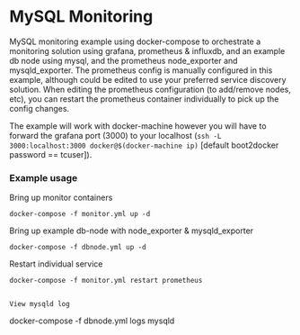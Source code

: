 # MySQL Monitoring

MySQL monitoring example using docker-compose to orchestrate a monitoring solution using grafana, prometheus & influxdb, and an example db node using mysql, and the prometheus node_exporter and mysqld_exporter.  The prometheus config is manually configured in this example, although could be edited to use your preferred service discovery solution.  When editing the prometheus configuration (to add/remove nodes, etc), you can restart the prometheus container individually to pick up the config changes.

The example will work with docker-machine however you will have to forward the grafana port (3000) to your localhost (`ssh -L 3000:localhost:3000 docker@$(docker-machine ip)` [default boot2docker password == tcuser]).

### Example usage

Bring up monitor containers
```
docker-compose -f monitor.yml up -d
```

Bring up example db-node with node_exporter & mysqld_exporter
```
docker-compose -f dbnode.yml up -d
```

Restart individual service
```
docker-compose -f monitor.yml restart prometheus
```
```

View mysqld log 
```
docker-compose -f dbnode.yml logs mysqld
```
